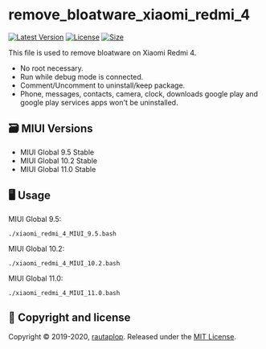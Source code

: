 # remove_bloatware_xiaomi_redmi_4
[![Latest Version](https://img.shields.io/github/release/rautaplop/remove_bloatware_xiaomi_redmi_4)](https://github.com/rautaplop/remove_bloatware_xiaomi_redmi_4/releases)
[![License       ](https://img.shields.io/github/license/rautaplop/remove_bloatware_xiaomi_redmi_4)](LICENSE)
[![Size          ](https://img.shields.io/github/repo-size/rautaplop/remove_bloatware_xiaomi_redmi_4)](README.md)

This file is used to remove bloatware on Xiaomi Redmi 4.
- No root necessary.
- Run while debug mode is connected.
- Comment/Uncomment to uninstall/keep package.
- Phone, messages, contacts, camera, clock, downloads google play and google play services apps won't be uninstalled.

## 🗃 MIUI Versions
- MIUI Global 9.5 Stable
- MIUI Global 10.2 Stable
- MIUI Global 11.0 Stable

## 🖥 Usage
MIUI Global 9.5:
```
./xiaomi_redmi_4_MIUI_9.5.bash
```

MIUI Global 10.2:
```
./xiaomi_redmi_4_MIUI_10.2.bash
```

MIUI Global 11.0:
```
./xiaomi_redmi_4_MIUI_11.0.bash
```

## 📝 Copyright and license
Copyright © 2019-2020, [rautaplop](https://github.com/rautaplop). Released under the [MIT License](LICENSE).
